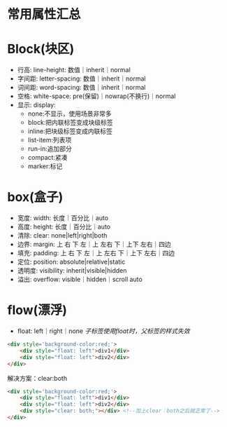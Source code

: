 # 常用属性汇总

# Block(块区)
* 行高: line-height: 数值｜inherit｜normal
* 字间距: letter-spacing: 数值｜inherit｜normal
* 词间距: word-spacing: 数值｜inherit｜normal
* 空格: white-space: pre(保留)｜nowrap(不换行)｜normal
* 显示: display: 
  * none:不显示，使用场景非常多
  * block:把内联标签变成块级标签
  * inline:把块级标签变成内联标签
  * list-item:列表项
  * run-in:追加部分
  * compact:紧凑
  * marker:标记

# box(盒子)
* 宽度: width: 长度｜百分比｜auto
* 高度: height: 长度｜百分比｜auto
* 清除: clear: none|left|right|both
* 边界: margin: 上 右 下 左｜上 左右 下｜上下 左右｜四边
* 填充: padding: 上 右 下 左｜上 左右 下｜上下 左右｜四边
* 定位: position: absolute|relative|static
* 透明度: visibility: inherit|visible|hidden
* 溢出: overflow: visible｜hidden｜scroll auto

# flow(漂浮)
* float: left｜right｜none
*子标签使用float时，父标签的样式失效*
```html
<div style='background-color:red;'>
    <div style="float: left">div1</div>
    <div style="float: left">div2</div>
</div>
```
解决方案：clear:both  
```html
<div style='background-color:red;'>
    <div style="float: left">div1</div>
    <div style="float: left">div2</div>
    <div style="clear: both;"></div> <!--加上clear：both之后就正常了-->
</div>
```
